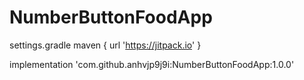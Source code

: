 # NumberButtonFoodApp


settings.gradle
	maven { url 'https://jitpack.io' }
  

 implementation 'com.github.anhvjp9j9i:NumberButtonFoodApp:1.0.0'
